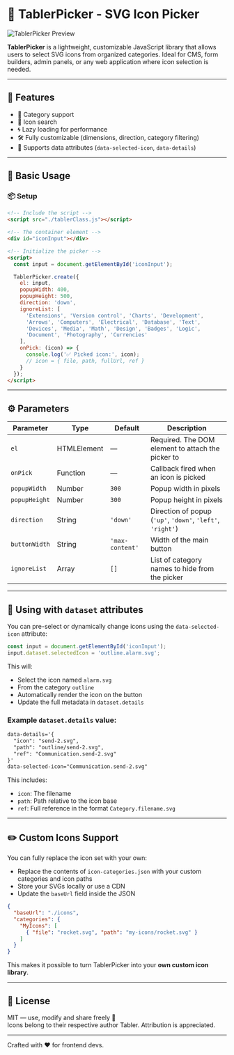 # 🌟 TablerPicker - SVG Icon Picker

![TablerPicker Preview](./assets/tabler.png)

**TablerPicker** is a lightweight, customizable JavaScript library that allows users to select SVG icons from organized categories. Ideal for CMS, form builders, admin panels, or any web application where icon selection is needed.

---

## 🚀 Features

- 📁 Category support
- 🔎 Icon search
- 🌀 Lazy loading for performance
- 🛠 Fully customizable (dimensions, direction, category filtering)
- 🧠 Supports data attributes (`data-selected-icon`, `data-details`)

---

## 🔧 Basic Usage

### 📦 Setup

```html
<!-- Include the script -->
<script src="./tablerClass.js"></script>

<!-- The container element -->
<div id="iconInput"></div>

<!-- Initialize the picker -->
<script>
  const input = document.getElementById('iconInput');

  TablerPicker.create({
    el: input,
    popupWidth: 400,
    popupHeight: 500,
    direction: 'down',
    ignoreList: [
      'Extensions', 'Version control', 'Charts', 'Development',
      'Arrows', 'Computers', 'Electrical', 'Database', 'Text',
      'Devices', 'Media', 'Math', 'Design', 'Badges', 'Logic',
      'Document', 'Photography', 'Currencies'
    ],
    onPick: (icon) => {
      console.log('✅ Picked icon:', icon);
      // icon = { file, path, fullUrl, ref }
    }
  });
</script>
```

---

## ⚙️ Parameters

| Parameter       | Type       | Default       | Description |
|----------------|------------|----------------|-------------|
| `el`           | HTMLElement| —              | Required. The DOM element to attach the picker to |
| `onPick`       | Function   | —              | Callback fired when an icon is picked |
| `popupWidth`   | Number     | `300`          | Popup width in pixels |
| `popupHeight`  | Number     | `300`          | Popup height in pixels |
| `direction`    | String     | `'down'`       | Direction of popup (`'up'`, `'down'`, `'left'`, `'right'`) |
| `buttonWidth`  | String     | `'max-content'`| Width of the main button |
| `ignoreList`   | Array      | `[]`           | List of category names to hide from the picker |

---

## 🧠 Using with `dataset` attributes

You can pre-select or dynamically change icons using the `data-selected-icon` attribute:

```js
const input = document.getElementById('iconInput');
input.dataset.selectedIcon = 'outline.alarm.svg';
```

This will:
- Select the icon named `alarm.svg`
- From the category `outline`
- Automatically render the icon on the button
- Update the full metadata in `dataset.details`

### Example `dataset.details` value:

```html
data-details='{
  "icon": "send-2.svg",
  "path": "outline/send-2.svg",
  "ref": "Communication.send-2.svg"
}'
data-selected-icon="Communication.send-2.svg"
```

This includes:
- `icon`: The filename
- `path`: Path relative to the icon base
- `ref`: Full reference in the format `Category.filename.svg`

---

## ✏️ Custom Icons Support

You can fully replace the icon set with your own:
- Replace the contents of `icon-categories.json` with your custom categories and icon paths
- Store your SVGs locally or use a CDN
- Update the `baseUrl` field inside the JSON

```json
{
  "baseUrl": "./icons",
  "categories": {
    "MyIcons": [
      { "file": "rocket.svg", "path": "my-icons/rocket.svg" }
    ]
  }
}
```

This makes it possible to turn TablerPicker into your **own custom icon library**.

---

## 🧾 License

MIT — use, modify and share freely 🚀  
Icons belong to their respective author Tabler. Attribution is appreciated.


---

Crafted with ❤️ for frontend devs.
